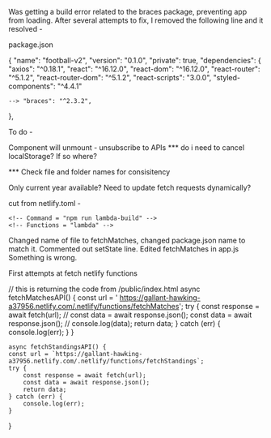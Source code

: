Was getting a build error related to the braces package, preventing app from loading. After several attempts to fix, I removed the following line and it resolved -

package.json

{
  "name": "football-v2",
  "version": "0.1.0",
  "private": true,
  "dependencies": {
    "axios": "^0.18.1",
    "react": "^16.12.0",
    "react-dom": "^16.12.0",
    "react-router": "^5.1.2",
    "react-router-dom": "^5.1.2",
    "react-scripts": "3.0.0",
    "styled-components": "^4.4.1"

    --> "braces": "^2.3.2",

  },


To do -

Component will unmount - unsubscribe to APIs
*** do i need to cancel localStorage? If so where?
  
*** Check file and folder names for consisitency

Only current year available? Need to update fetch requests dynamically?


cut from netlify.toml -

  <!-- [build] -->
    <!-- Command = "npm run lambda-build" -->
    <!-- Functions = "lambda" -->


Changed name of file to fetchMatches, changed package.json name to match it. Commented out setState line. Edited fetchMatches in app.js
Something is wrong.


First attempts at fetch netlify functions

  // this is returning the code from /public/index.html
  async fetchMatchesAPI() {
    const url = '    https://gallant-hawking-a37956.netlify.com/.netlify/functions/fetchMatches';
    try {
        const response = await fetch(url);
        // const data = await response.json();
        const data = await response.json();
        // console.log(data);
        return data;
    } catch (err) {
        console.log(err);
    }
  }

    async fetchStandingsAPI() {
    const url = `https://gallant-hawking-a37956.netlify.com/.netlify/functions/fetchStandings`;
    try {
        const response = await fetch(url);
        const data = await response.json();
        return data;
    } catch (err) {
        console.log(err);
    }
}